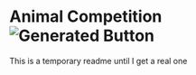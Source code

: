 # Animal Competition ![Generated Button](https://raw.githubusercontent.com/AgentD1/AnimalCompetition/.github/cloc.svg)
This is a temporary readme until I get a real one
